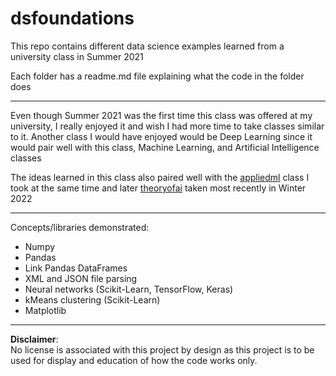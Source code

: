 # dsfoundations
This repo contains different data science examples learned from a university class in Summer 2021

Each folder has a readme.md file explaining what the code in the folder does

***

Even though Summer 2021 was the first time this class was offered at my university, I really enjoyed it and wish I had more time to take classes similar to it. Another class I would have enjoyed would be Deep Learning since it would pair well with this class, Machine Learning, and Artificial Intelligence classes

The ideas learned in this class also paired well with the [appliedml](https://github.com/jckbr/appliedml) class I took at the same time and later [theoryofai](https://github.com/jckbr/theoryofai) taken most recently in Winter 2022

***

Concepts/libraries demonstrated:
- Numpy
- Pandas
- Link Pandas DataFrames
- XML and JSON file parsing
- Neural networks (Scikit-Learn, TensorFlow, Keras)
- kMeans clustering (Scikit-Learn)
- Matplotlib

***

**Disclaimer**:<br>
No license is associated with this project by design as this project is to be used for display and education of how the code works only.